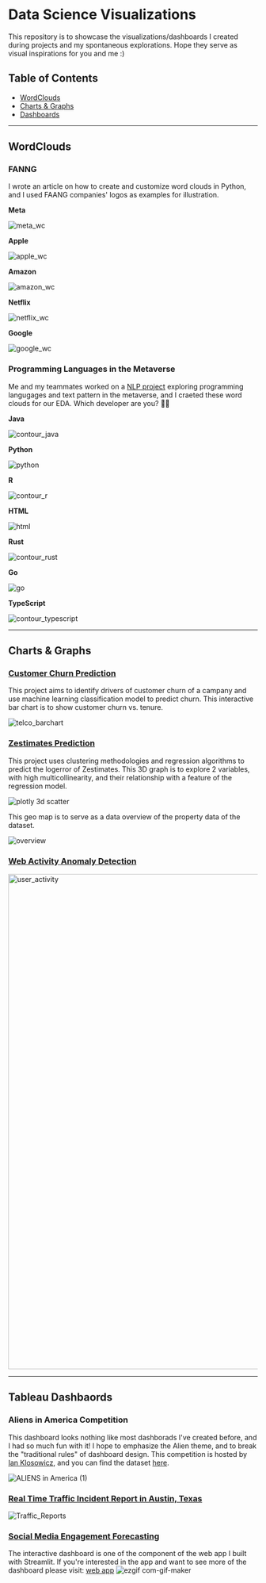 # Data Science Visualizations
This repository is to showcase the visualizations/dashboards I created during projects and my spontaneous explorations. Hope they serve as visual inspirations for you and me :)

## Table of Contents
- [WordClouds](https://github.com/m3redithw/data-science-visualizations/edit/main/README.md#wordclouds)
- [Charts & Graphs](https://github.com/m3redithw/data-science-visualizations/edit/main/README.md#charts--graphs)
- [Dashboards](https://github.com/m3redithw/data-science-visualizations/edit/main/README.md#tableau-dashbaords)

***

## WordClouds
### FANNG
I wrote an article on how to create and customize word clouds in Python, and I used FAANG companies' logos as examples for illustration.

**Meta**

![meta_wc](https://user-images.githubusercontent.com/105242871/189498359-fc61e0cc-e6d1-4b18-8586-75d4bb338617.png)

**Apple**

![apple_wc](https://user-images.githubusercontent.com/105242871/189498292-4cc42971-c5ee-413a-aca0-d37ce950713e.png)

**Amazon**

![amazon_wc](https://user-images.githubusercontent.com/105242871/189498302-bc5bc37c-ba51-4133-83a0-cb940a047933.png)

**Netflix**

![netflix_wc](https://user-images.githubusercontent.com/105242871/189498320-f3976dab-091b-4a35-b2f4-0f894020d599.png)

**Google**

![google_wc](https://user-images.githubusercontent.com/105242871/189498324-8b0e45d2-0506-401b-ba5b-61cea41fe128.png)

### Programming Languages in the Metaverse
Me and my teammates worked on a [NLP project](https://github.com/MBM-nlp/github_classification_project) exploring programming langugages and text pattern in the metaverse, and I craeted these word clouds for our EDA. Which developer are you? :technologist:

**Java**

![contour_java](https://user-images.githubusercontent.com/105242871/189498623-70c0e389-699b-43d5-a7cc-f704592b37f7.png)

**Python**

![python](https://user-images.githubusercontent.com/105242871/189498631-77880156-2ac5-44de-9d5e-65e655ebc28b.png)

**R**

![contour_r](https://user-images.githubusercontent.com/105242871/189498656-ac836580-36ae-499d-bb6d-34d2c0327493.png)

**HTML**

![html](https://user-images.githubusercontent.com/105242871/189498669-3b24c222-f578-4b29-93a8-768ba65e86c1.png)

**Rust**

![contour_rust](https://user-images.githubusercontent.com/105242871/189498709-5ceb3767-84b3-4d61-9bbb-da14bc97c279.png)

**Go**

![go](https://user-images.githubusercontent.com/105242871/189498716-4ce05d16-2698-43b1-991a-00d48d1992f8.png)

**TypeScript**

![contour_typescript](https://user-images.githubusercontent.com/105242871/189498728-07c01b7b-6463-4059-82ea-7953ee9c5513.png)

***

## Charts & Graphs
### [Customer Churn Prediction](https://github.com/m3redithw/Customer-Churn-Prediction)
This project aims to identify drivers of customer churn of a campany and use machine learning classification model to predict churn. This interactive bar chart is to show customer churn vs. tenure.

![telco_barchart](https://user-images.githubusercontent.com/105242871/190888706-f8264a49-5e94-4329-97bf-0af349b2033a.gif)


### [Zestimates Prediction](https://github.com/m3redithw/Zestimates-Clustering-Project)
This project uses clustering methodologies and regression algorithms to predict the logerror of Zestimates. This 3D graph is to explore 2 variables, with high multicollinearity, and their relationship with a feature of the regression model.

![plotly 3d scatter](https://user-images.githubusercontent.com/105242871/189498981-814b93a8-5bd5-4fc2-97ad-a4aacb3971df.GIF)

This geo map is to serve as a data overview of the property data of the dataset.

![overview](https://user-images.githubusercontent.com/105242871/189499143-be44f4f3-1640-4f41-a120-9e2be495b979.jpg)

### [Web Activity Anomaly Detection](https://github.com/JML-Association/Anomaly-Detection-Project)
<img width="999" alt="user_activity" src="https://user-images.githubusercontent.com/105242871/189499173-d82e59c7-3e7b-4f70-932c-b763e3eb8791.png">

***

## Tableau Dashbaords
### Aliens in America Competition
This dashboard looks nothing like most dashborads I've created before, and I had so much fun with it! I hope to emphasize the Alien theme, and to break the "traditional rules" of dashboard design. This competition is hosted by [Ian Klosowicz](https://www.linkedin.com/in/ian-klosowicz/), and you can find the dataset [here](https://app.gumroad.com/d/0fb71d07cc5cb8c46be599e272e36eed).

![ALIENS in America (1)](https://user-images.githubusercontent.com/105242871/188285210-83414795-516a-4eb7-bd57-613afce46dbe.jpg)

### [Real Time Traffic Incident Report in Austin, Texas](https://github.com/m3redithw/Austin-Realtime-Traffic-Incidents)
![Traffic_Reports](https://user-images.githubusercontent.com/105242871/189498800-6d148b7d-e4cc-440b-8352-01ba07e4b39e.png)

### [Social Media Engagement Forecasting](https://github.com/Social-Media-Capstone/Social-Media-Engagement-Forecasting)
The interactive dashboard is one of the component of the web app I built with Streamlit. If you're interested in the app and want to see more of the dashboard please visit: [web app](https://m3redithw-streamlit-home-4vvfud.streamlitapp.com/)
![ezgif com-gif-maker](https://user-images.githubusercontent.com/105242871/194726242-3729acec-607a-4459-bc50-c5c20e60aa23.gif)


